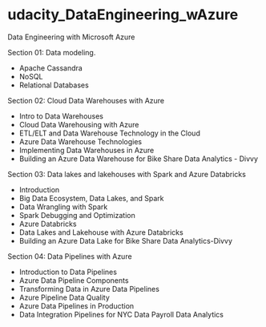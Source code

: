 # udacity_DataEngineering_wAzure
Data Engineering with Microsoft Azure

Section 01: Data modeling. 
  - Apache Cassandra
  - NoSQL
  - Relational Databases

Section 02: Cloud Data Warehouses with Azure
  - Intro to Data Warehouses
  - Cloud Data Warehousing with Azure
  - ETL/ELT and Data Warehouse Technology in the Cloud
  -  Azure Data Warehouse Technologies
  -  Implementing Data Warehouses in Azure
  -  Building an Azure Data Warehouse for Bike Share Data Analytics - Divvy

Section 03: Data lakes and lakehouses with Spark and Azure Databricks
  - Introduction
  - Big Data Ecosystem, Data Lakes, and Spark
  - Data Wrangling with Spark
  - Spark Debugging and Optimization
  - Azure Databricks
  - Data Lakes and Lakehouse with Azure Databricks
  - Building an Azure Data Lake for Bike Share Data Analytics-Divvy

Section 04: Data Pipelines with Azure
  - Introduction to Data Pipelines
  - Azure Data Pipeline Components
  - Transforming Data in Azure Data Pipelines
  - Azure Pipeline Data Quality
  - Azure Data Pipelines in Production
  - Data Integration Pipelines for NYC Data Payroll Data Analytics
